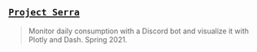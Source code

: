 ## [`Project Serra`](http://lxrbckl.com/Project-Serra)
> Monitor daily consumption with a Discord bot and visualize it with Plotly and Dash. Spring 2021.
